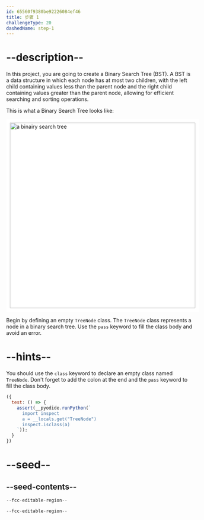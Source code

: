 ```yaml
---
id: 65560f9380be92226084ef46
title: 步骤 1
challengeType: 20
dashedName: step-1
---
```


# --description--

In this project, you are going to create a Binary Search Tree (BST). A BST is a data structure in which each node has at most two children, with the left child containing values less than the parent node and the right child containing values greater than the parent node, allowing for efficient searching and sorting operations.

This is what a Binary Search Tree looks like:

<img class="img-responsive center-block" alt="a binairy search tree" src="https://cdn.freecodecamp.org/curriculum/python/bst-example.png" style="background-color: white; height:500px; width:500px; padding: 10px;" />

Begin by defining an empty `TreeNode` class. The `TreeNode` class represents a node in a binary search tree. Use the `pass` keyword to fill the class body and avoid an error.

# --hints--

You should use the `class` keyword to declare an empty class named `TreeNode`. Don't forget to add the colon at the end and the `pass` keyword to fill the class body.

```js
({
  test: () => {
    assert(__pyodide.runPython(`
      import inspect
      a = __locals.get("TreeNode")
      inspect.isclass(a)
    `));
  }
})
```

# --seed--

## --seed-contents--

```py
--fcc-editable-region--

--fcc-editable-region--
```

